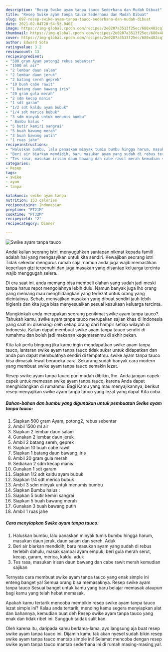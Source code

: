 ```yaml
---
description: "Resep Swike ayam tanpa tauco Sederhana dan Mudah Dibuat"
title: "Resep Swike ayam tanpa tauco Sederhana dan Mudah Dibuat"
slug: 697-resep-swike-ayam-tanpa-tauco-sederhana-dan-mudah-dibuat
date: 2021-02-04T20:54:53.040Z
image: https://img-global.cpcdn.com/recipes/2e0207a3513f25ec/680x482cq70/swike-ayam-tanpa-tauco-foto-resep-utama.jpg
thumbnail: https://img-global.cpcdn.com/recipes/2e0207a3513f25ec/680x482cq70/swike-ayam-tanpa-tauco-foto-resep-utama.jpg
cover: https://img-global.cpcdn.com/recipes/2e0207a3513f25ec/680x482cq70/swike-ayam-tanpa-tauco-foto-resep-utama.jpg
author: Edward Soto
ratingvalue: 3.2
reviewcount: 13
recipeingredient:
- "500 gram Ayam potong2 rebus sebentar"
- "1500 ml air"
- "2 lembar daun salam"
- "2 lembar daun jeruk"
- "2 batang sereh geprek"
- "10 buah cabe rawit"
- "1 batang daun bawang iris"
- "20 gram gula merah"
- "2 sdm kecap manis"
- "1 sdt garam"
- "1/2 sdt kaldu ayam bubuk"
- "1/4 sdt merica bubuk"
- "3 sdm minyak untuk menumis bumbu"
- " Bumbu halus "
- "5 butir kemiri sangrai"
- "5 buah bawang merah"
- "3 buah bawang putih"
- "1 ruas jahe"
recipeinstructions:
- "Haluskan bumbu, lalu panaskan minyak tumis bumbu hingga harum, masukan daun jeruk, daun salam dan sereh. Aduk"
- "Beri air biarkan mendidih, baru masukan ayam yang sudah di rebus terlebih dahulu, masak sampai ayam empuk, beri gula merah serut, kecap, garam, merica, kaldu. aduk"
- "Tes rasa, masukan irisan daun bawang dan cabe rawit merah kemudian sajikan"
categories:
- Resep
tags:
- swike
- ayam
- tanpa

katakunci: swike ayam tanpa 
nutrition: 153 calories
recipecuisine: Indonesian
preptime: "PT21M"
cooktime: "PT32M"
recipeyield: "2"
recipecategory: Dinner

---
```



![Swike ayam tanpa tauco](https://img-global.cpcdn.com/recipes/2e0207a3513f25ec/680x482cq70/swike-ayam-tanpa-tauco-foto-resep-utama.jpg)

Andai kalian seorang istri, menyuguhkan santapan nikmat kepada famili adalah hal yang mengasyikan untuk kita sendiri. Kewajiban seorang istri Tidak sekedar mengurus rumah saja, namun anda juga wajib memastikan keperluan gizi terpenuhi dan juga masakan yang disantap keluarga tercinta wajib menggugah selera.

Di era  saat ini, anda memang bisa membeli olahan yang sudah jadi meski tanpa harus repot mengolahnya lebih dulu. Namun banyak juga lho orang yang memang mau menghidangkan yang terlezat untuk orang yang dicintainya. Sebab, menyajikan masakan yang dibuat sendiri jauh lebih higienis dan kita juga bisa menyesuaikan sesuai kesukaan keluarga tercinta. 



Mungkinkah anda merupakan seorang penikmat swike ayam tanpa tauco?. Tahukah kamu, swike ayam tanpa tauco merupakan sajian khas di Indonesia yang saat ini disenangi oleh setiap orang dari hampir setiap wilayah di Indonesia. Kalian dapat membuat swike ayam tanpa tauco sendiri di rumahmu dan boleh jadi makanan kegemaranmu di akhir pekan.

Kita tak perlu bingung jika kamu ingin mendapatkan swike ayam tanpa tauco, lantaran swike ayam tanpa tauco tidak sukar untuk didapatkan dan anda pun dapat membuatnya sendiri di tempatmu. swike ayam tanpa tauco bisa dimasak lewat beraneka cara. Sekarang sudah banyak cara modern yang membuat swike ayam tanpa tauco semakin lezat.

Resep swike ayam tanpa tauco pun mudah dibikin, lho. Anda jangan capek-capek untuk memesan swike ayam tanpa tauco, karena Anda dapat menghidangkan di rumahmu. Bagi Kamu yang mau menyajikannya, berikut resep menyajikan swike ayam tanpa tauco yang lezat yang dapat Kita coba.

<!--inarticleads1-->

##### Bahan-bahan dan bumbu yang digunakan untuk pembuatan Swike ayam tanpa tauco:

1. Siapkan 500 gram Ayam, potong2, rebus sebentar
1. Ambil 1500 ml air
1. Siapkan 2 lembar daun salam
1. Gunakan 2 lembar daun jeruk
1. Ambil 2 batang sereh, geprek
1. Siapkan 10 buah cabe rawit
1. Siapkan 1 batang daun bawang, iris
1. Ambil 20 gram gula merah
1. Sediakan 2 sdm kecap manis
1. Gunakan 1 sdt garam
1. Siapkan 1/2 sdt kaldu ayam bubuk
1. Siapkan 1/4 sdt merica bubuk
1. Ambil 3 sdm minyak untuk menumis bumbu
1. Siapkan  Bumbu halus :
1. Siapkan 5 butir kemiri sangrai
1. Siapkan 5 buah bawang merah
1. Gunakan 3 buah bawang putih
1. Ambil 1 ruas jahe




<!--inarticleads2-->

##### Cara menyiapkan Swike ayam tanpa tauco:

1. Haluskan bumbu, lalu panaskan minyak tumis bumbu hingga harum, masukan daun jeruk, daun salam dan sereh. Aduk
1. Beri air biarkan mendidih, baru masukan ayam yang sudah di rebus terlebih dahulu, masak sampai ayam empuk, beri gula merah serut, kecap, garam, merica, kaldu. aduk
1. Tes rasa, masukan irisan daun bawang dan cabe rawit merah kemudian sajikan




Ternyata cara membuat swike ayam tanpa tauco yang enak simple ini enteng banget ya! Semua orang bisa memasaknya. Resep swike ayam tanpa tauco Sesuai banget untuk kamu yang baru belajar memasak ataupun bagi kamu yang telah hebat memasak.

Apakah kamu tertarik mencoba membikin resep swike ayam tanpa tauco lezat simple ini? Kalau anda tertarik, mending kamu segera menyiapkan alat dan bahannya, kemudian buat deh Resep swike ayam tanpa tauco yang enak dan tidak ribet ini. Sungguh taidak sulit kan. 

Oleh karena itu, daripada kamu berlama-lama, ayo langsung aja buat resep swike ayam tanpa tauco ini. Dijamin kamu tak akan nyesel sudah bikin resep swike ayam tanpa tauco mantab simple ini! Selamat mencoba dengan resep swike ayam tanpa tauco mantab sederhana ini di rumah masing-masing,ya!.

